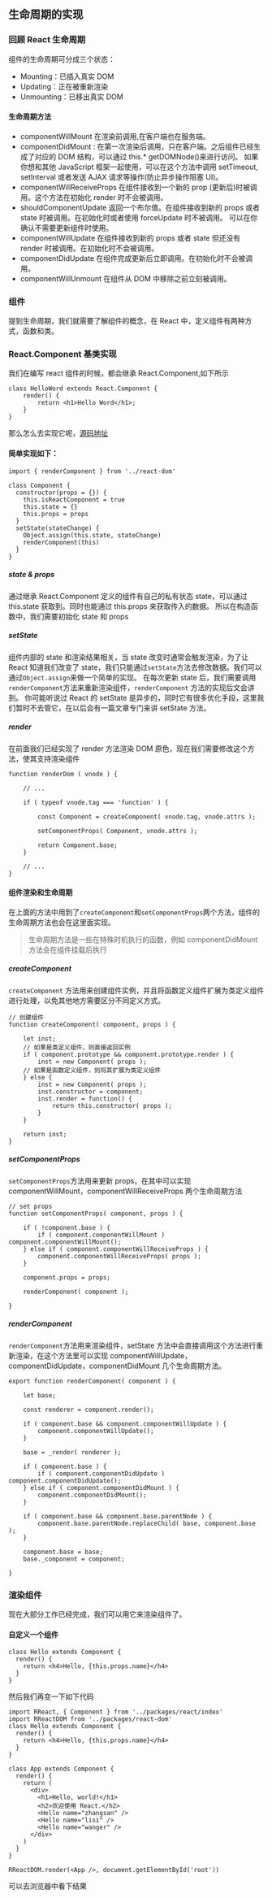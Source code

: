 ## 生命周期的实现

### 回顾 React 生命周期

组件的生命周期可分成三个状态：

- Mounting：已插入真实 DOM
- Updating：正在被重新渲染
- Unmounting：已移出真实 DOM

#### 生命周期方法

- componentWillMount 在渲染前调用,在客户端也在服务端。
- componentDidMount : 在第一次渲染后调用，只在客户端。之后组件已经生成了对应的 DOM 结构，可以通过 this.\* getDOMNode()来进行访问。 如果你想和其他 JavaScript 框架一起使用，可以在这个方法中调用 setTimeout, setInterval 或者发送 AJAX 请求等操作(防止异步操作阻塞 UI)。
- componentWillReceiveProps 在组件接收到一个新的 prop (更新后)时被调用。这个方法在初始化 render 时不会被调用。
- shouldComponentUpdate 返回一个布尔值。在组件接收到新的 props 或者 state 时被调用。在初始化时或者使用 forceUpdate 时不被调用。
  可以在你确认不需要更新组件时使用。
- componentWillUpdate 在组件接收到新的 props 或者 state 但还没有 render 时被调用。在初始化时不会被调用。
- componentDidUpdate 在组件完成更新后立即调用。在初始化时不会被调用。
- componentWillUnmount 在组件从 DOM 中移除之前立刻被调用。

### 组件

提到生命周期，我们就需要了解组件的概念，在 React 中，定义组件有两种方式，函数和类。

### React.Component 基类实现

我们在编写 react 组件的时候，都会继承 React.Component,如下所示

```
class HelloWord extends React.Component {
    render() {
        return <h1>Hello Word</h1>;
    }
}
```

那么怎么去实现它呢，[源码地址](https://github.com/facebook/react/blob/master/packages/react/src/ReactBaseClasses.js)

#### 简单实现如下：

```
import { renderComponent } from '../react-dom'

class Component {
  constructor(props = {}) {
    this.isReactComponent = true
    this.state = {}
    this.props = props
  }
  setState(stateChange) {
    Object.assign(this.state, stateChange)
    renderComponent(this)
  }
}

```

##### state & props

通过继承 React.Component 定义的组件有自己的私有状态 state，可以通过 this.state 获取到。同时也能通过 this.props 来获取传入的数据。
所以在构造函数中，我们需要初始化 state 和 props

##### setState

组件内部的 state 和渲染结果相关，当 state 改变时通常会触发渲染，为了让 React 知道我们改变了 state，我们只能通过`setState`方法去修改数据。我们可以通过`Object.assign`来做一个简单的实现。
在每次更新 state 后，我们需要调用 `renderComponent`方法来重新渲染组件，`renderComponent` 方法的实现后文会讲到。
你可能听说过 React 的 setState 是异步的，同时它有很多优化手段，这里我们暂时不去管它，在以后会有一篇文章专门来讲 setState 方法。

##### render

在前面我们已经实现了 render 方法渲染 DOM 原色，现在我们需要修改这个方法，使其支持渲染组件

```
function renderDom ( vnode ) {

    // ...

    if ( typeof vnode.tag === 'function' ) {

        const Component = createComponent( vnode.tag, vnode.attrs );

        setComponentProps( Component, vnode.attrs );

        return Component.base;
    }

    // ...
}
```

#### 组件渲染和生命周期

在上面的方法中用到了`createComponent`和`setComponentProps`两个方法，组件的生命周期方法也会在这里面实现。

> 生命周期方法是一些在特殊时机执行的函数，例如 componentDidMount 方法会在组件挂载后执行

##### createComponent

`createComponent` 方法用来创建组件实例，并且将函数定义组件扩展为类定义组件进行处理，以免其他地方需要区分不同定义方式。

```
// 创建组件
function createComponent( component, props ) {

    let inst;
    // 如果是类定义组件，则直接返回实例
    if ( component.prototype && component.prototype.render ) {
        inst = new Component( props );
    // 如果是函数定义组件，则将其扩展为类定义组件
    } else {
        inst = new Component( props );
        inst.constructor = component;
        inst.render = function() {
            return this.constructor( props );
        }
    }

    return inst;
}
```

##### setComponentProps

`setComponentProps`方法用来更新 props，在其中可以实现 componentWillMount，componentWillReceiveProps 两个生命周期方法

```
// set props
function setComponentProps( component, props ) {

    if ( !component.base ) {
        if ( component.componentWillMount ) component.componentWillMount();
    } else if ( component.componentWillReceiveProps ) {
        component.componentWillReceiveProps( props );
    }

    component.props = props;

    renderComponent( component );

}
```

##### renderComponent

`renderComponent`方法用来渲染组件，setState 方法中会直接调用这个方法进行重新渲染，在这个方法里可以实现 componentWillUpdate，componentDidUpdate，componentDidMount 几个生命周期方法。

```
export function renderComponent( component ) {

    let base;

    const renderer = component.render();

    if ( component.base && component.componentWillUpdate ) {
        component.componentWillUpdate();
    }

    base = _render( renderer );

    if ( component.base ) {
        if ( component.componentDidUpdate ) component.componentDidUpdate();
    } else if ( component.componentDidMount ) {
        component.componentDidMount();
    }

    if ( component.base && component.base.parentNode ) {
        component.base.parentNode.replaceChild( base, component.base );
    }

    component.base = base;
    base._component = component;

}
```

### 渲染组件

现在大部分工作已经完成，我们可以用它来渲染组件了。

#### 自定义一个组件

```
class Hello extends Component {
  render() {
    return <h4>Hello, {this.props.name}</h4>
  }
}
```

然后我们再变一下如下代码

```
import RReact, { Component } from '../packages/react/index'
import RReactDOM from '../packages/react-dom'
class Hello extends Component {
  render() {
    return <h4>Hello, {this.props.name}</h4>
  }
}

class App extends Component {
  render() {
    return (
      <div>
        <h1>Hello, world!</h1>
        <h2>欢迎使用 React.</h2>
        <Hello name="zhangsan" />
        <Hello name="lisi" />
        <Hello name="wanger" />
      </div>
    )
  }
}

RReactDOM.render(<App />, document.getElementById('root'))

```

可以去浏览器中看下结果
